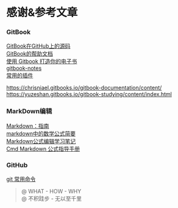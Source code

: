 # 感谢&参考文章

### GitBook
[GitBook在GitHub上的源码](https://github.com/GitbookIO/gitbook)  
[GitBook的帮助文档](https://toolchain.gitbook.com/)  
[使用 Gitbook 打造你的电子书](https://zhuanlan.zhihu.com/p/34946169)  
[gitbook-notes](https://dunwu.gitbooks.io/gitbook-notes)  
[常用的插件](http://gitbook.zhangjikai.com/plugins.html)  

https://chrisniael.gitbooks.io/gitbook-documentation/content/  
https://yuzeshan.gitbooks.io/gitbook-studying/content/index.html  

### MarkDown编辑
[Markdown：指南](https://www.binarization.com/archive/2016/markdown-guide/#help)  
[markdown中的数学公式简要](https://blog.csdn.net/wireless_com/article/details/70596155)  
[Markdown公式编辑学习笔记](https://www.cnblogs.com/q735613050/p/7253073.html)  
[Cmd Markdown 公式指导手册](https://www.zybuluo.com/codeep/note/163962)  

### GitHub
[git 常用命令](http://www.cnblogs.com/springbarley/archive/2012/11/03/2752984.html)

> @ WHAT - HOW - WHY  
> @ 不积跬步 - 无以至千里